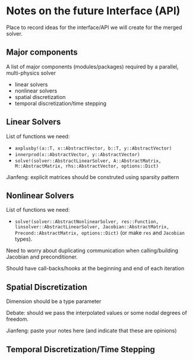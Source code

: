# Notes on the future Interface (API)

Place to record ideas for the interface/API we will create for the merged solver.

## Major components

A list of major components (modules/packages) required by a parallel, multi-physics solver

* linear solvers
* nonlinear solvers
* spatial discretization
* temporal discretization/time stepping


## Linear Solvers

List of functions we need:

* `axplusby!(a::T, x::AbstractVector, b::T, y::AbstractVector)`
* `innerprod(x::AbstractVector, y::AbstractVector)`
* `solve!(solver::AbstractLinearSolver, A::AbstractMatrix, M::AbstractMatrix, rhs::AbstractVector, options::Dict)`

Jianfeng: explicit matrices should be construted using sparsity pattern

## Nonlinear Solvers

List of functions we need:

* `solve!(solver::AbstractNonlinearSolver, res::Function, linsolver::AbstractLinearSolver, Jacobian::AbstractMatrix, Precond::AbstractMatrix, options::Dict)` (or make `res` and `Jacobian` types).

Need to worry about duplicating communication when calling/building Jacobian and preconditioner.

Should have call-backs/hooks at the beginning and end of each iteration

## Spatial Discretization

Dimension should be a type parameter

Debate: should we pass the interpolated values or some nodal degrees of freedom.

Jianfeng: paste your notes here (and indicate that these are opinions)

## Temporal Discretization/Time Stepping



